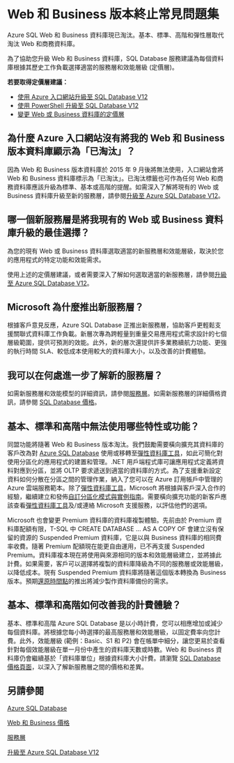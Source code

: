 <properties
   pageTitle="Azure SQL Database Web 和 Business 版本終止常見問題集 | Microsoft Azure"
   description="了解 Azure SQL Web 和 Business 資料庫將淘汰，並了解新服務層的特性和功能。"
   services="sql-database"
   documentationCenter="na"
   authors="stevestein"
   manager="jhubbard"
   editor="monicar" />
<tags
   ms.service="sql-database"
   ms.devlang="na"
   ms.topic="article"
   ms.tgt_pltfrm="na"
   ms.workload="data-management"
   ms.date="08/08/2016"
   ms.author="sstein" />

# Web 和 Business 版本終止常見問題集

Azure SQL Web 和 Business 資料庫現已淘汰。基本、標準、高階和彈性層取代淘汰 Web 和商務資料庫。

為了協助您升級 Web 和 Business 資料庫，SQL Database 服務建議為每個資料庫根據其歷史工作負載選擇適當的服務層和效能層級 (定價層)。

**若要取得定價層建議：**

- [使用 Azure 入口網站升級至 SQL Database V12](sql-database-upgrade-server-portal.md)
- [使用 PowerShell 升級至 SQL Database V12](sql-database-upgrade-server-powershell.md)
- [變更 Web 或 Business 資料庫的定價層](sql-database-service-tier-advisor.md)



## 為什麼 Azure 入口網站沒有將我的 Web 和 Business 版本資料庫顯示為「已淘汰」？

因為 Web 和 Business 版本資料庫於 2015 年 9 月後將無法使用，入口網站會將 Web 和 Business 資料庫標示為「已淘汰」。已淘汰標籤也可作為任何 Web 和商務資料庫應該升級為標準、基本或高階的提醒。如需深入了解將現有的 Web 或 Business 資料庫升級至新的服務層，請參閱[升級至 Azure SQL Database V12](sql-database-upgrade-server-portal.md)。

## 哪一個新服務層是將我現有的 Web 或 Business 資料庫升級的最佳選擇？

為您的現有 Web 或 Business 資料庫選取適當的新服務層和效能層級，取決於您的應用程式的特定功能和效能需求。

使用上述的定價層建議，或者需要深入了解如何選取適當的新服務層，請參閱[升級至 Azure SQL Database V12](sql-database-upgrade-server-portal.md)。

## Microsoft 為什麼推出新服務層？

根據客戶意見反應，Azure SQL Database 正推出新服務層，協助客戶更輕鬆支援關聯式資料庫工作負載。新層次專為跨輕量到重量交易應用程式需求設計的七個層級範圍，提供可預測的效能。此外，新的層次還提供許多業務續航力功能、更強的執行時間 SLA、較低成本使用較大的資料庫大小，以及改善的計費體驗。

## 我可以在何處進一步了解新的服務層？

如需新服務層和效能模型的詳細資訊，請參閱[服務層](sql-database-service-tiers.md)。如需新服務層的詳細價格資訊，請參閱 [SQL Database 價格](https://azure.microsoft.com/pricing/details/sql-database/)。

## 基本、標準和高階中無法使用哪些特性或功能？

同盟功能將隨著 Web 和 Business 版本淘汰。我們鼓勵需要橫向擴充其資料庫的客戶改為對 [Azure SQL Database](sql-database-elastic-scale-get-started.md) 使用或移轉至[彈性資料庫工具](sql-database-elastic-scale-get-started.md)，如此可簡化對使用分區化的應用程式的建置和管理。.NET 用戶端程式庫可讓應用程式定義將資料對應到分區，並將 OLTP 要求遞送到適當的資料庫的方式。為了支援重新設定資料如何分散在分區之間的管理作業，納入了您可以在 Azure 訂用帳戶中管理的 Azure 雲端服務範本。除了[彈性資料庫工具](sql-database-elastic-scale-get-started.md)，Microsoft 將根據與客戶深入合作的經驗，繼續建立和發佈[自訂分區化模式與實例指南](https://msdn.microsoft.com/library/azure/dn764977.aspx)。需要橫向擴充功能的新客戶應該查看[彈性資料庫工具](sql-database-elastic-scale-get-started.md)及/或連絡 Microsoft 支援服務，以評估他們的選項。

Microsoft 也會變更 Premium 資料庫的資料庫複製體驗。先前由於 Premium 資料庫配額有限，T-SQL 中 CREATE DATABASE … AS A COPY OF 會建立沒有保留的資源的 Suspended Premium 資料庫，它是以與 Business 資料庫的相同費率收費。隨著 Premium 配額現在能更自由運用，已不再支援 Suspended Premium。資料庫複本現在將使用與來源相同的版本和效能層級建立，並將據此計費。如果需要，客戶可以選擇將複製的資料庫降級為不同的服務層或效能層級，以降低成本。現有 Suspended Premium 資料庫將隨著這個版本轉換為 Business 版本。預期[還原時間點](sql-database-recovery-using-backups.md#point-in-time-restore)的推出將減少製作資料庫備份的需求。

## 基本、標準和高階如何改善我的計費體驗？

基本、標準和高階 Azure SQL Database 是以小時計費，您可以相應增加或減少每個資料庫。將根據您每小時選擇的最高服務層和效能層級，以固定費率向您計費。此外，效能層級 (範例：Basic、S1 和 P2) 會在帳單中細分，讓您更易於查看針對每個效能層級在單一月份中產生的資料庫天數或時數。Web 和 Business 資料庫仍會繼續基於「資料庫單位」根據資料庫大小計費。請瀏覽 [SQL Database 價格頁面](https://azure.microsoft.com/pricing/details/sql-database/)，以深入了解新服務層之間的價格和差異。


## 另請參閱

[Azure SQL Database](https://azure.microsoft.com/documentation/services/sql-database/)

[Web 和 Business 價格](https://azure.microsoft.com/pricing/details/sql-database/web-business/)

[服務層](sql-database-service-tiers.md)

[升級至 Azure SQL Database V12](sql-database-upgrade-server-portal.md)

<!---HONumber=AcomDC_0810_2016-->